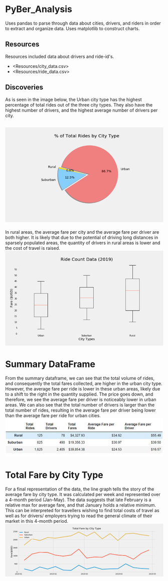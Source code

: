 # PyBer_Analysis
Uses pandas to parse through data about cities, drivers, and riders in order to extract and organize data. Uses matplotlib to construct charts.
## Resources
Resources included data about drivers and ride-id's. 
- <Resources/city_data.csv>
- <Resources/ride_data.csv>
## Discoveries

As is seen in the image below, the Urban city type has the highest percentage of total rides out of the three city types. They also have the highest number of drivers, and the highest average number of drivers per city.

 ![](analysis/Fig7.png)
 ---
 In rural areas, the average fare per city and the average fare per driver are both higher. It is likely that due to the potential of driving long distances in sparsely populated areas, the quantity of drivers in rural areas is lower and the cost of travel is raised.   
    ![](analysis/Fig3.png)
# Summary DataFrame
From the summary dataframe, we can see that the total volume of rides, and consequently the total fares collected, are higher in the urban city type. However, the average fare per ride is lower in these urban areas, likely due to a shift to the right in the quantity supplied. The price goes down, and therefore, we see the average fare per driver is noticeably lower in urban areas. We can also see that the total number of drivers is larger than the total number of rides, resulting in the average fare per driver being lower than the average fare per ride for urban cities.
    ![](analysis/fig9.JPG)
# Total Fare by City Type
For a final representation of the data, the line graph tells the story of the average fare by city type. It was calculated per week and represented over a 4-month period (Jan-May). The data suggests that late February is a relative max for average fare, and that January holds a relative minimum. This can be interpreted for travellers wishing to find total costs of travel as well as for drivers/ employers trying to read the general climate of their market in this 4-month period.
![](analysis/Fig8.png)
